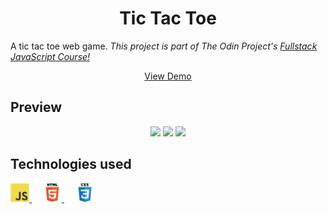 <h1 align="center" id="title">Tic Tac Toe</h1>

<p id="description">A tic tac toe web game. <em>This project is part of The Odin Project's <a href="https://www.theodinproject.com/lessons/node-path-javascript-tic-tac-toe" target="_blank" rel="noopener noreferrer">Fullstack JavaScript Course!</a></em></p>

<p align="center">
    <a href="https://jmagali.github.io/tic-tac-toe/">View Demo</a>
</p>

## Preview
<div align="center" display="flex">
    <img src="./previews/ss1.png">
    <img src="./previews/ss2.png">
    <img src="./previews/ss3.png">
</div>

## Technologies used
<a href="https://developer.mozilla.org/en-US/docs/Web/JavaScript" target="_blank" rel="noreferrer"> <img src="https://raw.githubusercontent.com/devicons/devicon/master/icons/javascript/javascript-original.svg" alt="javascript" width="30" height="30"/> </a>  &emsp;   <a href="https://www.w3.org/html/" target="_blank" rel="noreferrer"> <img src="https://raw.githubusercontent.com/devicons/devicon/master/icons/html5/html5-original-wordmark.svg" alt="html5" width="30" height="30"/> </a>  &emsp;   <a href="https://www.w3schools.com/css/" target="_blank" rel="noreferrer"> <img src="https://raw.githubusercontent.com/devicons/devicon/master/icons/css3/css3-original-wordmark.svg" alt="css3" width="30" height="30"/> </a>

